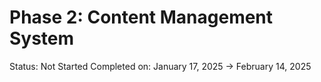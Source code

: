 # Phase 2: Content Management System

Status: Not Started
Completed on: January 17, 2025 → February 14, 2025